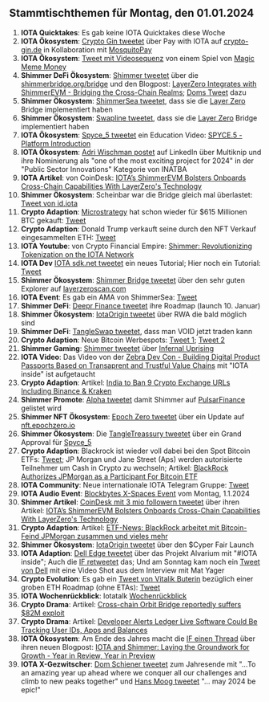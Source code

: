 ## Stammtischthemen für Montag, den 01.01.2024

1. **IOTA Quicktakes**: Es gab keine IOTA Quicktakes diese Woche
2. **IOTA Ökosystem**: [Crypto Gin tweetet](https://x.com/Crypto_Gin21/status/1739302058874785926?s=20) über Pay with IOTA auf [crypto-gin.de](https://crypto-gin.de/) in Kollaboration mit [MosquitoPay](https://twitter.com/MosquitoPay)
3. **IOTA Ökosystem**: [Tweet mit Videosequenz](https://x.com/Mrniktomoose/status/1739665523909050641?s=20) von einem Spiel von [Magic Meme Money](https://twitter.com/Magic_MemeMoney)
4. **Shimmer DeFi Ökosystem**: [Shimmer tweetet](https://x.com/shimmernet/status/1739980832696087023?s=20) über die [shimmerbridge.org/bridge](https://shimmerbridge.org/bridge) und den Blogpost: [LayerZero Integrates with ShimmerEVM - Bridging the Cross-Chain Realms](https://blog.shimmer.network/layerzero-integrates-with-shimmerevm/); [Doms Tweet](https://x.com/DomSchiener/status/1740002518711541895?s=20) dazu
5. **Shimmer Ökosystem**: [ShimmerSea tweetet](https://x.com/ShimmerSeaDEX/status/1740012950461526089?s=20), dass sie die [Layer Zero](https://twitter.com/LayerZero_Labs) Bridge implementiert haben
6. **Shimmer Ökosystem**: [Swapline tweetet](https://x.com/SwaplineDEX/status/1740001842598199683?s=20), dass sie die [Layer Zero](https://twitter.com/LayerZero_Labs) Bridge implementiert haben
7. **IOTA Ökosystem**: [Spyce_5 tweetet](https://x.com/SPYCE_5/status/1739919289749057593?s=20) ein Education Video: [SPYCE.5 - Platform Introduction](https://www.youtube.com/watch?v=GWFiGGtTs28)
8. **IOTA Ökosystem**: [Adri Wischman postet](https://www.linkedin.com/posts/adri-wischmann_blockchain-dlt-iota-activity-7145003571523055616-NS3o/) auf LinkedIn über Multiknip und ihre Nominierung als "one of the most exciting project for 2024" in der "Public Sector Innovations" Kategorie von INATBA
9. **IOTA Artikel**: von CoinDesk: [IOTA’s ShimmerEVM Bolsters Onboards Cross-Chain Capabilities With LayerZero's Technology](https://www.coindesk.com/tech/2023/12/27/iotas-shimmerevm-bolsters-onboards-cross-chain-capabilities-with-layerzeros-technology/)
10. **Shimmer Ökosystem**: Scheinbar war die Bridge gleich mal überlastet: [Tweet von id.iota](https://x.com/id_iota/status/1740036775299449203?s=20)
11. **Crypto Adaption**: [Microstrategy](https://twitter.com/MicroStrategy) hat schon wieder für $615 Millionen BTC gekauft: [Tweet](https://x.com/saylor/status/1739995636953485547?s=20)
12. **Crypto Adaption**: Donald Trump verkauft seine durch den NFT Verkauf eingesammelten ETH: [Tweet](https://x.com/ArkhamIntel/status/1740052834949972155?s=20)
13. **IOTA Youtube**: von Crypto Financial Empire: [Shimmer: Revolutionizing Tokenization on the IOTA Network](https://www.youtube.com/watch?v=PEAbJVLUZMk)
14. **IOTA Dev** [IOTA sdk.net tweetet](https://x.com/iotawalletnet/status/1740199688505352561?s=20) ein neues Tutorial; Hier noch ein Tutorial: [Tweet](https://x.com/iotawalletnet/status/1740897755575603207?s=20)
15. **Shimmer Ökosystem**: [Shimmer Bridge tweetet](https://x.com/shimmerbridge/status/1740176305772261529?s=20) über den sehr guten Explorer auf [layerzeroscan.com](https://layerzeroscan.com/)
16. **IOTA Event**: Es gab ein AMA von ShimmerSea: [Tweet](https://x.com/ShimmerSeaDEX/status/1740326729065881633?s=20)
17. **Shimmer DeFi**: [Deepr Finance tweetet](https://x.com/DeeprFinance/status/1740352523280490663?s=20) ihre Roadmap (launch 10. Januar)
18. **Shimmer Ökosystem**: [IotaOrigin tweetet](https://x.com/origin_iota/status/1740391273918341163?s=20) über RWA die bald möglich sind
19. **Shimmer DeFi**: [TangleSwap tweetet](https://x.com/TangleSwap/status/1740412747408404838?s=20), dass man VOID jetzt traden kann
20. **Crypto Adaption**: Neue Bitcoin Werbespots: [Tweet 1](https://x.com/hashdex/status/1740354018982219819?s=20); [Tweet 2](https://x.com/BTC_Archive/status/1740748618976665908?s=20)
21. **Shimmer Gaming**: [Shimmer tweetet](https://x.com/shimmernet/status/1740417551752954289?s=20) über [Infernal Uprising](https://twitter.com/InfernalNFTs)
22. **IOTA Video**: Das Video von der [Zebra Dev Con - Building Digital Product Passports Based on Transaprent and Trustful Value Chains](https://www.zebra.com/content/dam/zebra_dam/en/video/web-production/zebra%20devcon2023-video-ats-iota-dlt-value-chains-jose-cantera-en-us.mp4.mp4) mit "IOTA inside" ist aufgetaucht
23. **Crypto Adaption**: Artikel: [India to Ban 9 Crypto Exchange URLs Including Binance & Kraken](https://watcher.guru/news/india-to-ban-9-crypto-exchange-urls-including-binance-kraken)
24. **Shimmer Promote**: [Alpha tweetet](https://x.com/0xAlphaRho/status/1740607340578312352?s=20) damit Shimmer auf [PulsarFinance](https://twitter.com/PulsarFinance) gelistet wird
25. **Shimmer NFT Ökosystem**: [Epoch Zero tweetet](https://x.com/Epoch_0/status/1740808686354813255?s=20) über ein Update auf [nft.epochzero.io](https://nft.epochzero.io/)
26. **Shimmer Ökosystem**: Die [TangleTreassury tweetet](https://x.com/TangleTreasury/status/1740831406375485648?s=20) über ein Grand Approval für [Spyce_5](https://twitter.com/SPYCE_5)
27. **Crypto Adaption**: Blackrock ist wieder voll dabei bei den Spot Bitcoin ETFs: [Tweet](https://x.com/hoss_crypto/status/1740833121401012599?s=20); JP Morgan und Jane Street (Aps) werden autorisierte Teilnehmer um Cash in Crypto zu wechseln; Artikel: [BlackRock Authorizes JPMorgan as a Participant For Bitcoin ETF](https://watcher.guru/news/blackrock-authorizes-jpmorgan-as-a-participant-for-bitcoin-etf?c=840)
28. **IOTA Community**: Neue internationale IOTA Telegram Gruppe: [Tweet](https://x.com/_JeffR/status/1740842035786269052?s=20)
29. **IOTA Audio Event**: [Blockbytes X-Spaces Event](https://x.com/blockbytescom/status/1740848893649359219?s=20) vom Montag, 1.1.2024
30. **Shimmer Artikel**: [CoinDesk mit 3 mio followern tweetet](https://x.com/CoinDesk/status/1741016032616071660?s=20) über ihren Artikel: [IOTA’s ShimmerEVM Bolsters Onboards Cross-Chain Capabilities With LayerZero's Technology](https://www.coindesk.com/tech/2023/12/27/iotas-shimmerevm-bolsters-onboards-cross-chain-capabilities-with-layerzeros-technology/)
31. **Crypto Adaption**: Artikel: [ETF-News: BlackRock arbeitet mit Bitcoin-Feind JPMorgan zusammen und vieles mehr](https://www.blocktrainer.de/bitcoin-etf-news-blackrock-jpmorgan/)
32. **Shimmer Ökosystem**: [IotaOrigin tweetet](https://x.com/origin_iota/status/1741046253390061589?s=20) über den $Cyper Fair Launch
33. **IOTA Adaption**: [Dell Edge tweetet](https://x.com/Dell_Edge/status/1741127033147494667?s=20) über das Projekt Alvarium mit "#IOTA inside"; Auch die [IF retweetet](https://x.com/iota/status/1741409529969959104?s=20) das; Und am Sonntag kam noch ein [Tweet von Dell](https://x.com/Dell_Edge/status/1741564929776226770?s=20) mit eine Video Shot aus dem Interview mit Mat Yager
34. **Crypto Evolution**: Es gab ein [Tweet von Vitalik Buterin](https://twitter.com/VitalikButerin/status/1741190491578810445) bezüglich einer groben ETH Roadmap (ohne ETAs): [Tweet](https://x.com/WatcherGuru/status/1741193419039404340?s=20)
35. **IOTA Wochenrückblick**: Iotatalk [Wochenrückblick](https://www.iota-talk.com/index.php?article/354-wochenr%C3%BCckblick-vom-24-bis-30-dezember-2023-guten-rutsch-und-auf-wiedersehen-im/)
36. **Crypto Drama**: Artikel: [Cross-chain Orbit Bridge reportedly suffers $82M exploit](https://cointelegraph.com/news/cross-chain-protocol-orbit-bridge-suffers-exploit-hack)
37. **Crypto Drama**: Artikel: [Developer Alerts Ledger Live Software Could Be Tracking User IDs, Apps and Balances](https://news.bitcoin.com/developer-alerts-ledger-live-software-could-be-tracking-user-ids-apps-and-balances/)
38. **IOTA Ökosystem**: Am Ende des Jahres macht die [IF einen Thread](https://x.com/iota/status/1741489397592150464?s=20) über ihren neuen Blogpost: [IOTA and Shimmer: Laying the Groundwork for Growth - Year in Review, Year in Preview](https://blog.iota.org/iota-and-shimmers-year-in-review-2023-year-in-preview-2024/)
39. **IOTA X-Gezwitscher**: [Dom Schiener tweetet](https://x.com/DomSchiener/status/1741468345499611601?s=20) zum Jahresende mit "...To an amazing year up ahead where we conquer all our challenges and climb to new peaks together" und [Hans Moog tweetet](https://x.com/hus_qy/status/1741606552648208836?s=20) "... may 2024 be epic!"
